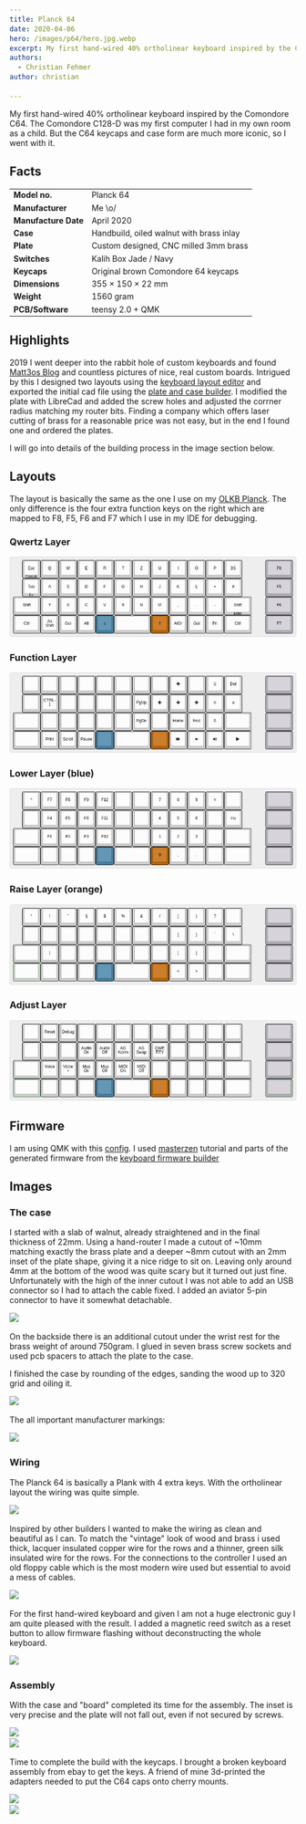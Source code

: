 ```yaml
---
title: Planck 64
date: 2020-04-06
hero: /images/p64/hero.jpg.webp
excerpt: My first hand-wired 40% ortholinear keyboard inspired by the Comondore C64.
authors:
  - Christian Fehmer
author: christian

---
```


My first hand-wired 40% ortholinear keyboard inspired by the Comondore C64. The Comondore C128-D was my first computer I had in my own room as a child. But the C64 keycaps and case form are much more iconic, so I went with it.

## Facts 

| | |
|---------------------|-----------------------------------------------------------------------------------------------|
| **Model no.** | Planck 64 |
| **Manufacturer** | Me \o/ |
| **Manufacture Date** | April 2020 |
| **Case** | Handbuild, oiled walnut with brass inlay |
| **Plate** | Custom designed, CNC milled 3mm brass |
| **Switches** | Kalih Box Jade / Navy |
| **Keycaps** | Original brown Comondore 64 keycaps |
| **Dimensions** | 355 × 150 × 22 mm |
| **Weight** | 1560 gram |
| **PCB/Software** | teensy 2.0 + QMK |


## Highlights

2019 I went deeper into the rabbit hole of custom keyboards and found [Matt3os Blog](https://matt3o.com/book/) and countless pictures of nice, real custom boards. Intrigued by this I designed two layouts using the [keyboard layout editor](http://www.keyboard-layout-editor.com/) and exported the initial cad file using the [plate and case builder](http://builder.swillkb.com/). I modified the plate with LibreCad and added the screw holes and adjusted the corrner radius matching my router bits. Finding a company which offers laser cutting of brass for a reasonable price was not easy, but in the end I found one and ordered the plates.

I will go into details of the building process in the image section below.

## Layouts

The layout is basically the same as the one I use on my [OLKB Planck](https://keebs.fehmer.info/post/2020-04-05-planck/#layouts). The only difference is the four extra function keys on the right which are mapped to F8, F5, F6 and F7 which I use in my IDE for debugging.

### Qwertz Layer

<div class="Image__Small">
  <img src="https://github.com/fehmer/qmk_firmware/raw/fehmer/keyboards/handwired/planck64/keymaps/fehmer/docs/layer-qwertz.png"  />
</div>

### Function Layer

<div class="Image__Small">
  <img src="https://github.com/fehmer/qmk_firmware/raw/fehmer/keyboards/handwired/planck64/keymaps/fehmer/docs/layer-fn1.png"  />
</div>


### Lower Layer (blue)

<div class="Image__Small">
  <img src="https://github.com/fehmer/qmk_firmware/raw/fehmer/keyboards/handwired/planck64/keymaps/fehmer/docs/layer-lower.png"  />
</div>


### Raise Layer (orange)

<div class="Image__Small">
  <img src="https://github.com/fehmer/qmk_firmware/raw/fehmer/keyboards/handwired/planck64/keymaps/fehmer/docs/layer-raise.png"  />
</div>


### Adjust Layer

<div class="Image__Small">
  <img src="https://github.com/fehmer/qmk_firmware/raw/fehmer/keyboards/handwired/planck64/keymaps/fehmer/docs/layer-adjust.png"  />
</div>



## Firmware

I am using QMK with this [config](https://github.com/fehmer/qmk_firmware/tree/fehmer/keyboards/handwired/planck64/keymaps/fehmer). I used [masterzen](http://www.masterzen.fr/2018/12/22/handwired-keyboard-build-log-part-2/) tutorial and parts of the generated firmware from the [keyboard firmware builder](https://kbfirmware.com/)

## Images

### The case

I started with a slab of walnut, already straightened and in the final thickness of 22mm. Using a hand-router I made a cutout of ~10mm matching exactly the brass plate and a deeper ~8mm cutout with an 2mm inset of the plate shape, giving it a nice ridge to sit on. Leaving only around 4mm at the bottom of the wood was quite scary but it turned out just fine. Unfortunately with the high of the inner cutout I was not able to add an USB connector so I had to attach the cable fixed. I added an aviator 5-pin connector to have it somewhat detachable. 

<div class="Image__Large">
  <img src="https://static.keebs.fehmer.info//images/p64/2.jpg.webp"  />
</div>

On the backside there is an additional cutout under the wrist rest for the brass weight of around 750gram. I glued in seven brass screw sockets and used pcb spacers to attach the plate to the case. 

I finished the case by rounding of the edges, sanding the wood up to 320 grid and oiling it.


<div class="Image__Large">
  <img src="/images/p64/7.jpg.webp"  />
</div>

The all important manufacturer markings:

<div class="Image__Large">
  <img src="/images/p64/1.jpg.webp"  />
</div>

### Wiring

The Planck 64 is basically a Plank with 4 extra keys. With the ortholinear layout the wiring was quite simple.

<div class="Image__Small">
  <img src="/images/p64/wiring.svg"  />
</div>

Inspired by other builders I wanted to make the wiring as clean and beautiful as I can. To match the "vintage" look of wood and brass i used thick, lacquer insulated copper wire for the rows and a thinner, green silk insulated wire for the rows. For the connections to the controller I used an old floppy cable which is the most modern wire used but essential to avoid a mess of cables.

<div class="Image__Large">
  <img src="/images/p64/3.jpg.webp"  />
</div>

For the first hand-wired keyboard and given I am not a huge electronic guy I am quite pleased with the result. I added a magnetic reed switch as a reset button to allow firmware flashing without deconstructing the whole keyboard.

<div class="Image__Large">
  <img src="/images/p64/4.jpg.webp"  />
</div>

### Assembly

With the case and "board" completed its time for the assembly. The inset is very precise and the plate will not fall out, even if not secured by screws.


<div class="Image__Large">
  <img src="/images/p64/5.jpg.webp"  />
</div>

<div class="Image__Large">
  <img src="/images/p64/6.jpg.webp"  />
</div>


Time to complete the build with the keycaps. I brought a broken keyboard assembly from ebay to get the keys. A friend of mine 3d-printed the adapters needed to put the C64 caps onto cherry mounts.

<div class="Image__Large">
  <img src="/images/p64/9.jpg.webp"  />
</div>

<div class="Image__Large">
  <img src="/images/p64/8.jpg.webp"  />
</div>

